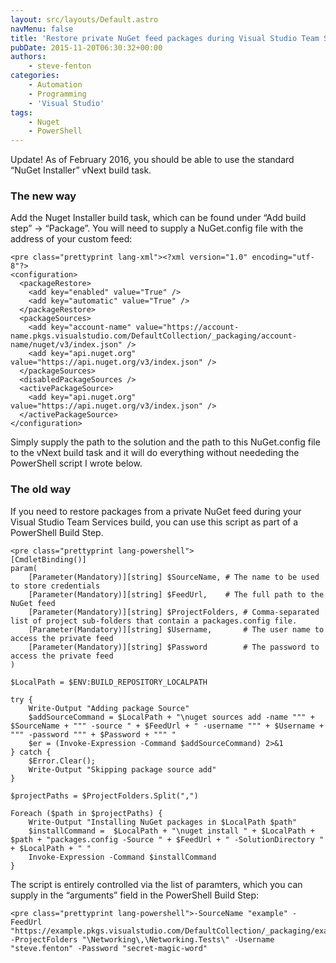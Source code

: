 ```yaml
---
layout: src/layouts/Default.astro
navMenu: false
title: 'Restore private NuGet feed packages during Visual Studio Team Services builds'
pubDate: 2015-11-20T06:30:32+00:00
authors:
    - steve-fenton
categories:
    - Automation
    - Programming
    - 'Visual Studio'
tags:
    - Nuget
    - PowerShell
---
```


Update! As of February 2016, you should be able to use the standard “NuGet Installer” vNext build task.

### The new way

Add the Nuget Installer build task, which can be found under “Add build step” -&gt; “Package”. You will need to supply a NuGet.config file with the address of your custom feed:

```
<pre class="prettyprint lang-xml"><?xml version="1.0" encoding="utf-8"?>
<configuration>
  <packageRestore>
    <add key="enabled" value="True" />
    <add key="automatic" value="True" />
  </packageRestore>
  <packageSources>
    <add key="account-name" value="https://account-name.pkgs.visualstudio.com/DefaultCollection/_packaging/account-name/nuget/v3/index.json" />
    <add key="api.nuget.org" value="https://api.nuget.org/v3/index.json" />
  </packageSources>
  <disabledPackageSources />
  <activePackageSource>
    <add key="api.nuget.org" value="https://api.nuget.org/v3/index.json" />
  </activePackageSource>
</configuration>
```
Simply supply the path to the solution and the path to this NuGet.config file to the vNext build task and it will do everything without neededing the PowerShell script I wrote below.

### The old way

If you need to restore packages from a private NuGet feed during your Visual Studio Team Services build, you can use this script as part of a PowerShell Build Step.

```
<pre class="prettyprint lang-powershell">
[CmdletBinding()]
param(
	[Parameter(Mandatory)][string] $SourceName,	# The name to be used to store credentials
	[Parameter(Mandatory)][string] $FeedUrl,	# The full path to the NuGet feed
	[Parameter(Mandatory)][string] $ProjectFolders, # Comma-separated list of project sub-folders that contain a packages.config file.
	[Parameter(Mandatory)][string] $Username,       # The user name to access the private feed
	[Parameter(Mandatory)][string] $Password        # The password to access the private feed
)

$LocalPath = $ENV:BUILD_REPOSITORY_LOCALPATH

try {
	Write-Output "Adding package Source"
	$addSourceCommand = $LocalPath + "\nuget sources add -name """ + $SourceName + """ -source " + $FeedUrl + " -username """ + $Username + """ -password """ + $Password + """ "
	$er = (Invoke-Expression -Command $addSourceCommand) 2>&1
} catch {
	$Error.Clear();
	Write-Output "Skipping package source add"
}

$projectPaths = $ProjectFolders.Split(",")

Foreach ($path in $projectPaths) {
	Write-Output "Installing NuGet packages in $LocalPath $path"
	$installCommand =  $LocalPath + "\nuget install " + $LocalPath + $path + "packages.config -Source " + $FeedUrl + " -SolutionDirectory " + $LocalPath + " "
	Invoke-Expression -Command $installCommand
}
```
The script is entirely controlled via the list of paramters, which you can supply in the “arguments” field in the PowerShell Build Step:

```
<pre class="prettyprint lang-powershell">-SourceName "example" -FeedUrl "https://example.pkgs.visualstudio.com/DefaultCollection/_packaging/example/nuget/v3/index.json" -ProjectFolders "\Networking\,\Networking.Tests\" -Username "steve.fenton" -Password "secret-magic-word"
```